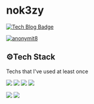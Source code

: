 # nok3zy
[![Tech Blog Badge](http://img.shields.io/badge/nok3zy.io-black?style=flat-square&logo=github&link=https://nok3zy.github.io/)](https://nok3zy.github.io/)

[![anonymit8](http://mazassumnida.wtf/api/v2/generate_badge?boj=anonymit8)](https://solved.ac/anonymit8)

## ⚙Tech Stack
Techs that I've used at least once

<img src="https://img.shields.io/badge/Python-7C83FD?style=flat-square&logo=Python&logoColor=white"/> <img src="https://img.shields.io/badge/C++-ED8E7C?style=flat-square&logo=C%2B%2B&logoColor=white"/> 
<img src="https://img.shields.io/badge/JavaScript-F7DF1E?style=flat-square&logo=JavaScript&logoColor=white"/> <img src="https://img.shields.io/badge/Java-007396?style=flat-square&logo=Java&logoColor=white"/>

<img src="https://img.shields.io/badge/Node.js-339933?style=flat-square&logo=Node.js&logoColor=white"/> <img src="https://img.shields.io/badge/Flask-000000?style=flat-square&logo=Flask&logoColor=white"/>
